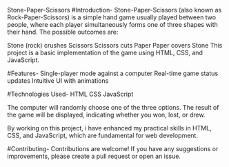 Stone-Paper-Scissors
#Introduction- Stone-Paper-Scissors (also known as Rock-Paper-Scissors) is a simple hand game usually played between two people, where each player simultaneously forms one of three shapes with their hand. The possible outcomes are:

Stone (rock) crushes Scissors Scissors cuts Paper Paper covers Stone This project is a basic implementation of the game using HTML, CSS, and JavaScript.

#Features- Single-player mode against a computer Real-time game status updates Intuitive UI with animations

#Technologies Used- HTML CSS JavaScript

The computer will randomly choose one of the three options. The result of the game will be displayed, indicating whether you won, lost, or drew.

By working on this project, i have enhanced my practical skills in HTML, CSS, and JavaScript, which are fundamental for web development.

#Contributing- Contributions are welcome! If you have any suggestions or improvements, please create a pull request or open an issue.
